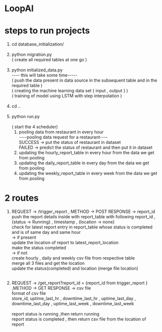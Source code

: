 # LoopAI

# steps to run projects
1) cd database_initialization/<br/><br/>
2) python migration.py<br/>
  ( create all required tables at one go )<br/><br/>
4) python initialized_data.py <br/>
   ---- this will take some time-----<br/>
   ( push the data present in data source in the subsequent table and in the required table )<br/>
   ( creating the machine learning data set { input , output } )<br/>
   ( training of model using  LSTM  with step interpolation ) <br/><br/>
6) cd .. <br/><br/>
7) python run.py  <br/><br/>
   ( start the 4 scheduler) <br/>
      1) pooling data from restaurant in every hour <br/>
           ----pooling data request for a restaurant----<br/>
           SUCCESS ->  put the status of restaurant in dataset<br/>
           FAILED -> predict the status of restaurant and then put it in dataset<br/>
      3) updating the hourly_report_table in every hour from the data we get from pooling
      4) updating the daily_report_table in every day from the data we get from pooling
      5) updating the weekly_report_table in every week from the data we get from pooling
  


# 2 routes  
1)
     REQUEST ->  /trigger_report , METHOD -> POST
     RESPONSE -> report_id <br/>
       push the report details inside with report_table with following report_id  , {status -> Running} , timestamp , {location -> none}<br/>
       check for latest report entry in report_table whose status is completed  and is of same day and same hour<br/>
         -> if present <br/>
             update the location of report to latest_report_location<br/>
             make the status completed<br/>
         -> if not <br/>
             create hourly , daily and weekly csv file from respective table<br/>
             merge all 3 files and get the location<br/>
             update the status(completed) and location (merge file location)<br/>
          <br/>
     
2)
     REQUEST -> /get_report?report_id = {report_id from trigger_report }   ,METHOD -> GET
     RESPONSE -> csv file  <br/>
                  format of csv file <br/>
                  store_id, uptime_last_hr , downtime_last_hr , uptime_last_day , downtime_last_day , uptime_last_week , downtime_last_week<br/>
      <br/>
     report status is running  ,then return running<br/>
     report status is completed , then return csv file from the location of report     <br/> 

                  
